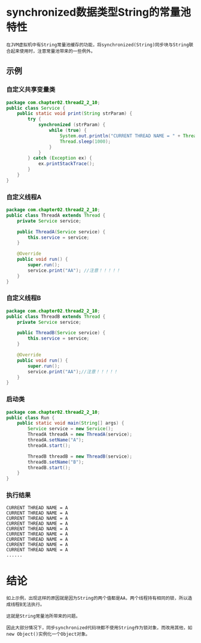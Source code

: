 # synchronized数据类型String的常量池特性

`在JVM虚拟机中有String常量池缓存的功能，将synchronized(String)同步块与String联合起来使用时，注意常量池带来的一些例外。`

## 示例

### 自定义共享变量类

```java
package com.chapter02.thread2_2_10;
public class Service {
    public static void print(String strParam) {
        try {
            synchronized (strParam) {
                while (true) {
                    System.out.println("CURRENT THREAD NAME = " + Thread.currentThread().getName());
                    Thread.sleep(1000);
                }
            }
        } catch (Exception ex) {
            ex.printStackTrace();
        }
    }
}
```

### 自定义线程A

```java
package com.chapter02.thread2_2_10;
public class ThreadA extends Thread {
    private Service service;

    public ThreadA(Service service) {
        this.service = service;
    }

    @Override
    public void run() {
        super.run();
        service.print("AA"); //注意！！！！！
    }
}
```

### 自定义线程B

```java
package com.chapter02.thread2_2_10;
public class ThreadB extends Thread {
    private Service service;

    public ThreadB(Service service) {
        this.service = service;
    }

    @Override
    public void run() {
        super.run();
        service.print("AA");//注意！！！！！
    }
}
```

### 启动类

```java
package com.chapter02.thread2_2_10;
public class Run {
    public static void main(String[] args) {
        Service service = new Service();
        ThreadA threadA = new ThreadA(service);
        threadA.setName("A");
        threadA.start();

        ThreadB threadB = new ThreadB(service);
        threadB.setName("B");
        threadB.start();
    }
}
```

### 执行结果

```
CURRENT THREAD NAME = A
CURRENT THREAD NAME = A
CURRENT THREAD NAME = A
CURRENT THREAD NAME = A
CURRENT THREAD NAME = A
CURRENT THREAD NAME = A
CURRENT THREAD NAME = A
CURRENT THREAD NAME = A
CURRENT THREAD NAME = A
......
```

# 结论

`如上示例，出现这样的原因就是因为String的两个值都是AA，两个线程持有相同的锁，所以造成线程B无法执行。`

`这就是String常量池所带来的问题。`

`因此大部分情况下，同步synchronized代码块都不使用String作为锁对象，而改用其他，如new Object()实例化一个Object对象。`